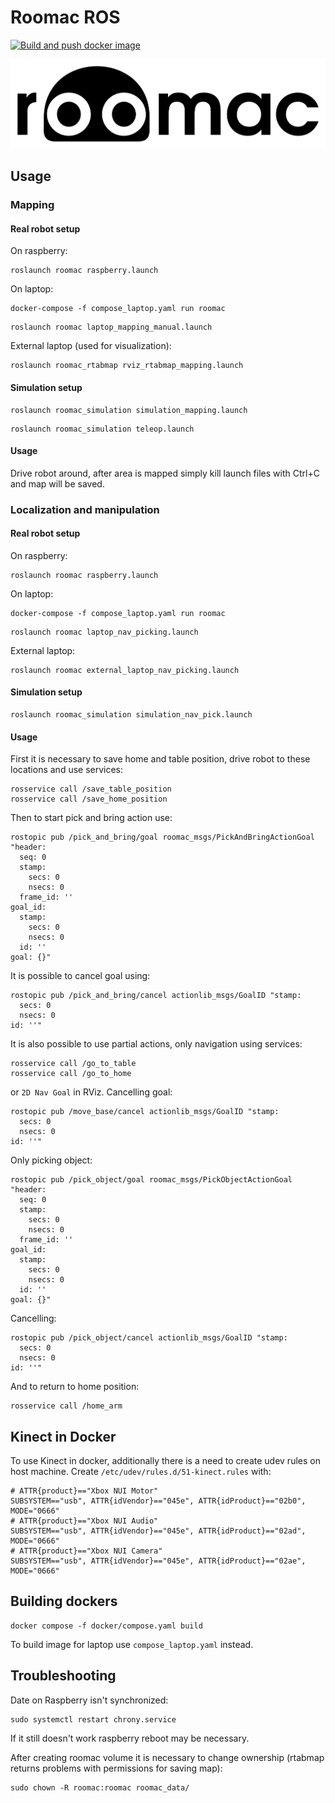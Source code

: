 # Roomac ROS

[![Build and push docker image](https://github.com/macstepien/roomac_ros/actions/workflows/build_and_push_docker_image.yml/badge.svg)](https://github.com/macstepien/roomac_ros/actions/workflows/build_and_push_docker_image.yml)

![roomac_logo](.github/logo.png)

## Usage

### Mapping

#### Real robot setup

On raspberry:
```
roslaunch roomac raspberry.launch
```

On laptop: 
```
docker-compose -f compose_laptop.yaml run roomac
```
```
roslaunch roomac laptop_mapping_manual.launch
```

External laptop (used for visualization):
```
roslaunch roomac_rtabmap rviz_rtabmap_mapping.launch 
```

#### Simulation setup

```
roslaunch roomac_simulation simulation_mapping.launch
```
```
roslaunch roomac_simulation teleop.launch
```

#### Usage

Drive robot around, after area is mapped simply kill launch files with Ctrl+C and map will be saved.

### Localization and manipulation

#### Real robot setup


On raspberry:
```
roslaunch roomac raspberry.launch
```

On laptop:
```
docker-compose -f compose_laptop.yaml run roomac
```
```
roslaunch roomac laptop_nav_picking.launch
```

External laptop:
```
roslaunch roomac external_laptop_nav_picking.launch
```


#### Simulation setup

```
roslaunch roomac_simulation simulation_nav_pick.launch
```

#### Usage

First it is necessary to save home and table position, drive robot to these locations and use services:
```
rosservice call /save_table_position
rosservice call /save_home_position
```

Then to start pick and bring action use:
```
rostopic pub /pick_and_bring/goal roomac_msgs/PickAndBringActionGoal "header:
  seq: 0
  stamp:
    secs: 0
    nsecs: 0
  frame_id: ''
goal_id:
  stamp:
    secs: 0
    nsecs: 0
  id: ''
goal: {}" 
```
It is possible to cancel goal using: 
```
rostopic pub /pick_and_bring/cancel actionlib_msgs/GoalID "stamp:
  secs: 0
  nsecs: 0
id: ''" 
```

It is also possible to use partial actions, only navigation using services: 
```
rosservice call /go_to_table
rosservice call /go_to_home
```
or `2D Nav Goal` in RViz.
Cancelling goal:
```
rostopic pub /move_base/cancel actionlib_msgs/GoalID "stamp:
  secs: 0
  nsecs: 0
id: ''" 
```

Only picking object:
```
rostopic pub /pick_object/goal roomac_msgs/PickObjectActionGoal "header:
  seq: 0
  stamp:
    secs: 0
    nsecs: 0
  frame_id: ''
goal_id:
  stamp:
    secs: 0
    nsecs: 0
  id: ''
goal: {}" 
```
Cancelling:
```
rostopic pub /pick_object/cancel actionlib_msgs/GoalID "stamp:
  secs: 0
  nsecs: 0
id: ''" 
```
And to return to home position:
```
rosservice call /home_arm
```

## Kinect in Docker
To use Kinect in docker, additionally there is a need to create udev rules on host machine. Create `/etc/udev/rules.d/51-kinect.rules` with:
```
# ATTR{product}=="Xbox NUI Motor"
SUBSYSTEM=="usb", ATTR{idVendor}=="045e", ATTR{idProduct}=="02b0", MODE="0666"
# ATTR{product}=="Xbox NUI Audio"
SUBSYSTEM=="usb", ATTR{idVendor}=="045e", ATTR{idProduct}=="02ad", MODE="0666"
# ATTR{product}=="Xbox NUI Camera"
SUBSYSTEM=="usb", ATTR{idVendor}=="045e", ATTR{idProduct}=="02ae", MODE="0666"
```

## Building dockers

```
docker compose -f docker/compose.yaml build
```
To build image for laptop use `compose_laptop.yaml` instead.

## Troubleshooting

Date on Raspberry isn't synchronized:
```
sudo systemctl restart chrony.service
```
If it still doesn't work raspberry reboot may be necessary.

After creating roomac volume it is necessary to change ownership (rtabmap returns problems with permissions for saving map):
```
sudo chown -R roomac:roomac roomac_data/
```
